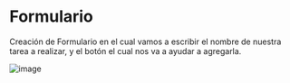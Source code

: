 # Formulario

Creación de Formulario en el cual vamos a escribir el nombre de nuestra tarea a realizar, y el botón el cual nos va a ayudar a agregarla.

![image](https://github.com/IvoneForero/Formulario/assets/79337649/53972026-72c0-4d6b-bd6e-7c417c230844)
